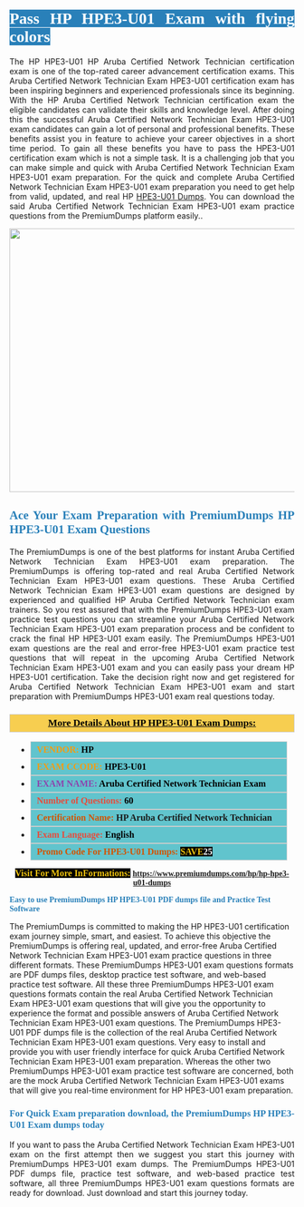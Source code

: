 <h1 style="text-align: justify;"><span style="color:#ffffff;"><span style="font-family:Georgia,serif;"><strong><span style="background-color:#2980b9;">Pass HP HPE3-U01 Exam with flying colors</span></strong></span></span></h1>

<p style="text-align: justify;">The HP HPE3-U01 HP Aruba Certified Network Technician certification exam is one of the top-rated career advancement certification exams. This Aruba Certified Network Technician Exam HPE3-U01 certification exam has been inspiring beginners and experienced professionals since its beginning. With the HP Aruba Certified Network Technician certification exam the eligible candidates can validate their skills and knowledge level. After doing this the successful Aruba Certified Network Technician Exam HPE3-U01 exam candidates can gain a lot of personal and professional benefits. These benefits assist you in feature to achieve your career objectives in a short time period. To gain all these benefits you have to pass the HPE3-U01 certification exam which is not a simple task. It is a challenging job that you can make simple and quick with Aruba Certified Network Technician Exam HPE3-U01 exam preparation. For the quick and complete Aruba Certified Network Technician Exam HPE3-U01 exam preparation you need to get help from valid, updated, and real HP <a href="https://www.premiumdumps.com/hp/hp-hpe3-u01-dumps">HPE3-U01 Dumps</a>. You can download the said Aruba Certified Network Technician Exam HPE3-U01 exam practice questions from the PremiumDumps platform easily..</p>

<p style="text-align: center;"><a href="https://www.premiumdumps.com/hp/hp-hpe3-u01-dumps"><img alt="" src="https://i.imgur.com/KJGzbJ2.jpeg" style="width: 700px; height: 465px;" /></a></p>

<h2 style="text-align: justify;"><span style="color:#2980b9;"><span style="font-family:Georgia,serif;"><strong>Ace Your Exam Preparation with PremiumDumps HP HPE3-U01 Exam Questions</strong></span></span></h2>

<p style="text-align: justify;">The PremiumDumps is one of the best platforms for instant Aruba Certified Network Technician Exam HPE3-U01 exam preparation. The PremiumDumps is offering top-rated and real Aruba Certified Network Technician Exam HPE3-U01 exam questions. These Aruba Certified Network Technician Exam HPE3-U01 exam questions are designed by experienced and qualified HP Aruba Certified Network Technician exam trainers. So you rest assured that with the PremiumDumps HPE3-U01 exam practice test questions you can streamline your Aruba Certified Network Technician Exam HPE3-U01 exam preparation process and be confident to crack the final HP HPE3-U01 exam easily. The PremiumDumps HPE3-U01 exam questions are the real and error-free HPE3-U01 exam practice test questions that will repeat in the upcoming Aruba Certified Network Technician Exam HPE3-U01 exam and you can easily pass your dream HP HPE3-U01 certification. Take the decision right now and get registered for Aruba Certified Network Technician Exam HPE3-U01 exam and start preparation with PremiumDumps HPE3-U01 exam real questions today.</p>

<h3 style="background: #f7ce50; border: 1px solid rgb(204, 204, 204); padding: 5px 10px; text-align: center;"><span style="font-family:Georgia,serif;"><u><u><span style="color:#000000;"><span style="font-size:11pt"><span style="line-height:normal"><b><span style="font-size:13.0pt"><span cambria="">More Details About HP HPE3-U01 Exam Dumps:</span></span></b></span></span></span></u></u></span></h3>

<ul>
	<li style="margin:0cm 10pt">
	<div style="background:#61c4cd; border: 1px solid rgb(204, 204, 204); padding: 5px 10px; text-align: justify;"><span style="font-family:Georgia,serif;"><span style="font-size:11pt"><span style="line-height:normal"><b><span style="font-size:12.0pt"><span new="" roman="" times=""><span style="color:#f39c12;">VENDOR:</span> <span style="color:#000000;">HP</span></span></span></b></span></span></span></div>
	</li>
	<li style="margin:0cm 10pt">
	<div style="background: #61c4cd; border: 1px solid rgb(204, 204, 204); padding: 5px 10px; text-align: justify;"><span style="font-family:Georgia,serif;"><span style="font-size:11pt"><span style="line-height:normal"><b><span style="font-size:12.0pt"><span new="" roman="" times=""><span style="color:#f39c12;">EXAM CCODE:</span> <span style="color:#000000;">HPE3-U01</span></span></span></b></span></span></span></div>
	</li>
	<li style="margin:0cm 10pt">
	<div style="background: #61c4cd; border: 1px solid rgb(204, 204, 204); padding: 5px 10px; text-align: justify;"><span style="font-family:Georgia,serif;"><span style="font-size:11pt"><span style="line-height:normal"><b><span style="font-size:12.0pt"><span new="" roman="" times=""><span style="color:#8e44ad;">EXAM NAME:</span> <span style="color:#000000;">Aruba Certified Network Technician Exam</span></span></span></b></span></span></span></div>
	</li>
	<li style="margin:0cm 10pt">
	<div style="background: #61c4cd; border: 1px solid rgb(204, 204, 204); padding: 5px 10px;"><span style="font-family:Georgia,serif;"><span style="font-size:11pt"><span style="line-height:normal"><b><span style="font-size:12.0pt"><span new="" roman="" times=""><span style="color:#e74c3c;">Number of Questions:</span><span style="color:#000000;"><span style="color:#f1c40f;"> </span>60</span></span></span></b></span></span></span></div>
	</li>
	<li style="margin:0cm 10pt">
	<div style="background: #61c4cd; border: 1px solid rgb(204, 204, 204); padding: 5px 10px; text-align: justify;"><span style="font-family:Georgia,serif;"><span style="font-size:11pt"><span style="line-height:normal"><b><span style="font-size:12.0pt"><span new="" roman="" times=""><span style="color:#d35400;">Certification Name:</span> HP Aruba Certified Network Technician</span></span></b></span></span></span></div>
	</li>
	<li style="margin:0cm 10pt">
	<div style="background: #61c4cd; border: 1px solid rgb(204, 204, 204); padding: 5px 10px; text-align: justify;"><span style="font-family:Georgia,serif;"><span style="font-size:11pt"><span style="line-height:normal"><b><span style="font-size:12.0pt"><span new="" roman="" times=""><span style="color:#e74c3c;">Exam Language:</span> <span style="color:#000000;">English</span></span></span></b></span></span></span></div>
	</li>
	<li style="margin:0cm 10pt">
	<div style="background: #61c4cd; border: 1px solid rgb(204, 204, 204); padding: 5px 10px;"><span style="font-family:Georgia,serif;"><span style="font-size:11pt"><span style="line-height:normal"><b><span style="font-size:12.0pt"><span new="" roman="" times=""><span style="color:#d35400;">Promo Code For HPE3-U01 Dumps:</span><span style="color:#f1c40f;"> <span style="background-color:#000000;">SAVE</span></span><span style="color:#ffffff;"><span style="background-color:#000000;">25</span></span></span></span></b></span></span></span></div>
	</li>
</ul>

<p style="text-align: center;"><span style="font-family:Georgia,serif;"><strong><span style="font-size:16px;"><span style="color:#f1c40f;"><span style="background-color:#000000;">Visit For More InFormations:</span></span></span> <a href="https://www.premiumdumps.com/hp/hp-hpe3-u01-dumps">https://www.premiumdumps.com/hp/hp-hpe3-u01-dumps</a></strong></span></p>

<p><span style="color:#2980b9;"><span style="font-family:Georgia,serif;"><strong><strong><strong>Easy to use PremiumDumps HP HPE3-U01 PDF dumps file and Practice Test Software</strong></strong></strong></span></span></p>

<p>The PremiumDumps is committed to making the HP HPE3-U01 certification exam journey simple, smart, and easiest. To achieve this objective the PremiumDumps is offering real, updated, and error-free Aruba Certified Network Technician Exam HPE3-U01 exam practice questions in three different formats. These PremiumDumps HPE3-U01 exam questions formats are PDF dumps files, desktop practice test software, and web-based practice test software. All these three PremiumDumps HPE3-U01 exam questions formats contain the real Aruba Certified Network Technician Exam HPE3-U01 exam questions that will give you the opportunity to experience the format and possible answers of Aruba Certified Network Technician Exam HPE3-U01 exam questions. The PremiumDumps HPE3-U01 PDF dumps file is the collection of the real Aruba Certified Network Technician Exam HPE3-U01 exam questions. Very easy to install and provide you with user friendly interface for quick Aruba Certified Network Technician Exam HPE3-U01 exam preparation. Whereas the other two PremiumDumps HPE3-U01 exam practice test software are concerned, both are the mock Aruba Certified Network Technician Exam HPE3-U01 exams that will give you real-time environment for HP HPE3-U01 exam preparation.</p>

<h3 style="text-align: justify;"><span style="color:#2980b9;"><span style="font-family:Georgia,serif;"><strong><strong><strong>For Quick Exam preparation download, the PremiumDumps HP HPE3-U01 Exam dumps today</strong></strong></strong></span></span></h3>

<p style="text-align: justify;">If you want to pass the Aruba Certified Network Technician Exam HPE3-U01 exam on the first attempt then we suggest you start this journey with PremiumDumps HPE3-U01 exam dumps. The PremiumDumps HPE3-U01 PDF dumps file, practice test software, and web-based practice test software, all three PremiumDumps HPE3-U01 exam questions formats are ready for download. Just download and start this journey today.</p>
